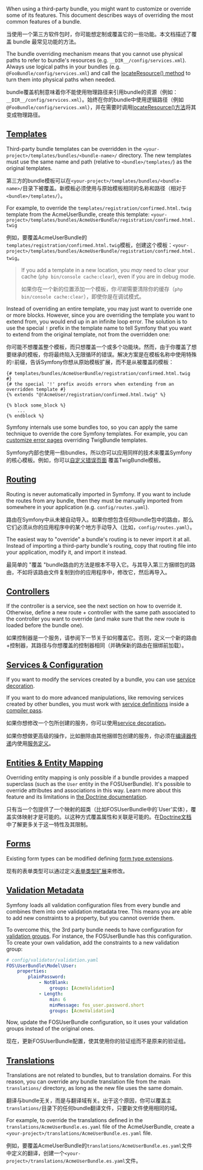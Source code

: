 When using a third-party bundle, you might want to customize or override some of its features. This document describes ways of overriding the most common features of a bundle.

当使用一个第三方软件包时，你可能想定制或覆盖它的一些功能。本文档描述了覆盖 bundle 最常见功能的方法。

The bundle overriding mechanism means that you cannot use physical paths to refer to bundle's resources (e.g. `__DIR__/config/services.xml`). Always use logical paths in your bundles (e.g. `@FooBundle/config/services.xml`) and call the [locateResource() method](https://symfony.com/doc/current/components/http_kernel.html#http-kernel-resource-locator) to turn them into physical paths when needed.

bundle覆盖机制意味着你不能使用物理路径来引用bundle的资源（例如：`__DIR__/config/services.xml`）。始终在你的bundle中使用逻辑路径（例如`@FooBundle/config/services.xml`），并在需要时调用[locateResource()方法](https://symfony.com/doc/current/components/http_kernel.html#http-kernel-resource-locator)将其变成物理路径。



## [Templates](https://symfony.com/doc/current/bundles/override.html#templates)

Third-party bundle templates can be overridden in the `<your-project>/templates/bundles/<bundle-name>/` directory. The new templates must use the same name and path (relative to `<bundle>/templates/`) as the original templates.

第三方的bundle模板可以在`<your-project>/templates/bundles/<bundle-name>/`目录下被覆盖。新模板必须使用与原始模板相同的名称和路径（相对于`<bundle>/templates/`）。

For example, to override the `templates/registration/confirmed.html.twig` template from the AcmeUserBundle, create this template: `<your-project>/templates/bundles/AcmeUserBundle/registration/confirmed.html.twig`

例如，要覆盖AcmeUserBundle的`templates/registration/confirmed.html.twig`模板，创建这个模板：`<your-project>/templates/bundles/AcmeUserBundle/registration/confirmed.html.twig`。



> If you add a template in a new location, you *may* need to clear your cache (`php bin/console cache:clear`), even if you are in debug mode.
>
> 如果你在一个新的位置添加一个模板，你*可能*需要清除你的缓存（`php bin/console cache:clear`），即使你是在调试模式。



Instead of overriding an entire template, you may just want to override one or more blocks. However, since you are overriding the template you want to extend from, you would end up in an infinite loop error. The solution is to use the special `!` prefix in the template name to tell Symfony that you want to extend from the original template, not from the overridden one:

你可能不想覆盖整个模板，而只想覆盖一个或多个功能块。然而，由于你覆盖了想要继承的模板，你将最终陷入无限循环的错误。解决方案是在模板名称中使用特殊的`!`前缀，告诉Symfony你想从原始模板扩展，而不是从被覆盖的模板：



```twig
{# templates/bundles/AcmeUserBundle/registration/confirmed.html.twig #}
{# the special '!' prefix avoids errors when extending from an overridden template #}
{% extends "@!AcmeUser/registration/confirmed.html.twig" %}

{% block some_block %}
    ...
{% endblock %}
```

Symfony internals use some bundles too, so you can apply the same technique to override the core Symfony templates. For example, you can [customize error pages](https://symfony.com/doc/current/controller/error_pages.html) overriding TwigBundle templates.

Symfony内部也使用一些bundles，所以你可以应用同样的技术来覆盖Symfony的核心模板。例如，你可以[自定义错误页面](https://symfony.com/doc/current/controller/error_pages.html) 覆盖TwigBundle模板。



## [Routing](https://symfony.com/doc/current/bundles/override.html#routing)

Routing is never automatically imported in Symfony. If you want to include the routes from any bundle, then they must be manually imported from somewhere in your application (e.g. `config/routes.yaml`).

路由在Symfony中从未被自动导入。如果你想包含任何bundle包中的路由，那么它们必须从你的应用程序中的某个地方手动导入（比如，`config/routes.yaml`）。

The easiest way to "override" a bundle's routing is to never import it at all. Instead of importing a third-party bundle's routing, copy that routing file into your application, modify it, and import it instead.

最简单的 "覆盖 "bundle路由的方法是根本不导入它。与其导入第三方捆绑包的路由，不如将该路由文件复制到你的应用程序中，修改它，然后再导入。



## [Controllers](https://symfony.com/doc/current/bundles/override.html#controllers)

If the controller is a service, see the next section on how to override it. Otherwise, define a new route + controller with the same path associated to the controller you want to override (and make sure that the new route is loaded before the bundle one).

如果控制器是一个服务，请参阅下一节关于如何覆盖它。否则，定义一个新的路由+控制器，其路径与你想覆盖的控制器相同（并确保新的路由在捆绑前加载）。



## [Services & Configuration](https://symfony.com/doc/current/bundles/override.html#services-configuration)

If you want to modify the services created by a bundle, you can use [service decoration](https://symfony.com/doc/current/service_container/service_decoration.html).

If you want to do more advanced manipulations, like removing services created by other bundles, you must work with [service definitions](https://symfony.com/doc/current/service_container/definitions.html) inside a [compiler pass](https://symfony.com/doc/current/service_container/compiler_passes.html).

如果你想修改一个包所创建的服务，你可以使用[service decoration](https://symfony.com/doc/current/service_container/service_decoration.html)。

如果你想做更高级的操作，比如删除由其他捆绑包创建的服务，你必须在[编译器传递](https://symfony.com/doc/current/service_container/compiler_passes.html)内使用[服务定义](https://symfony.com/doc/current/service_container/definitions.html)。



## [Entities & Entity Mapping](https://symfony.com/doc/current/bundles/override.html#entities-entity-mapping)

Overriding entity mapping is only possible if a bundle provides a mapped superclass (such as the `User` entity in the FOSUserBundle). It's possible to override attributes and associations in this way. Learn more about this feature and its limitations in [the Doctrine documentation](https://www.doctrine-project.org/projects/doctrine-orm/en/current/reference/inheritance-mapping.html#overrides).

只有当一个包提供了一个映射的超类（比如FOSUserBundle中的`User'实体），覆盖实体映射才是可能的。以这种方式覆盖属性和关联是可能的。在[Doctrine文档](https://www.doctrine-project.org/projects/doctrine-orm/en/current/reference/inheritance-mapping.html#overrides)中了解更多关于这一特性及其限制。



## [Forms](https://symfony.com/doc/current/bundles/override.html#forms)

Existing form types can be modified defining [form type extensions](https://symfony.com/doc/current/form/create_form_type_extension.html).

现有的表单类型可以通过定义[表单类型扩展](https://symfony.com/doc/current/form/create_form_type_extension.html)来修改。



## [Validation Metadata](https://symfony.com/doc/current/bundles/override.html#validation-metadata)

Symfony loads all validation configuration files from every bundle and combines them into one validation metadata tree. This means you are able to add new constraints to a property, but you cannot override them.

To overcome this, the 3rd party bundle needs to have configuration for [validation groups](https://symfony.com/doc/current/validation/groups.html). For instance, the FOSUserBundle has this configuration. To create your own validation, add the constraints to a new validation group:

```yaml
# config/validator/validation.yaml
FOS\UserBundle\Model\User:
    properties:
        plainPassword:
            - NotBlank:
                groups: [AcmeValidation]
            - Length:
                min: 6
                minMessage: fos_user.password.short
                groups: [AcmeValidation]
```

Now, update the FOSUserBundle configuration, so it uses your validation groups instead of the original ones.

现在，更新FOSUserBundle配置，使其使用你的验证组而不是原来的验证组。



## [Translations](https://symfony.com/doc/current/bundles/override.html#translations)

Translations are not related to bundles, but to translation domains. For this reason, you can override any bundle translation file from the main `translations/` directory, as long as the new file uses the same domain.

翻译与bundle无关，而是与翻译域有关。出于这个原因，你可以覆盖主`translations/`目录下的任何bundle翻译文件，只要新文件使用相同的域。

For example, to override the translations defined in the `translations/AcmeUserBundle.es.yaml` file of the AcmeUserBundle, create a `<your-project>/translations/AcmeUserBundle.es.yaml` file.

例如，要覆盖AcmeUserBundle的`translations/AcmeUserBundle.es.yaml`文件中定义的翻译，创建一个`<your-project>/translations/AcmeUserBundle.es.yaml`文件。